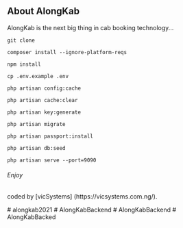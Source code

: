 ## About AlongKab
<p> AlongKab is the next big thing in cab booking technology...</p>

```
git clone

composer install --ignore-platform-reqs

npm install

cp .env.example .env

php artisan config:cache

php artisan cache:clear

php artisan key:generate

php artisan migrate

php artisan passport:install

php artisan db:seed

php artisan serve --port=9090

```

<h6>Enjoy</h6>

<p> coded by [vicSystems] (https://vicsystems.com.ng/).  </p># alongkab2021
# AlongKabBackend
# AlongKabBackend
# AlongKabBacked
